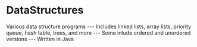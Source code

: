 # DataStructures
Various data structure programs ---
Includes linked lists, array lists, priority queue, hash table, trees, and more ---
Some inlude ordered and unordered versions ---
Written in Java
